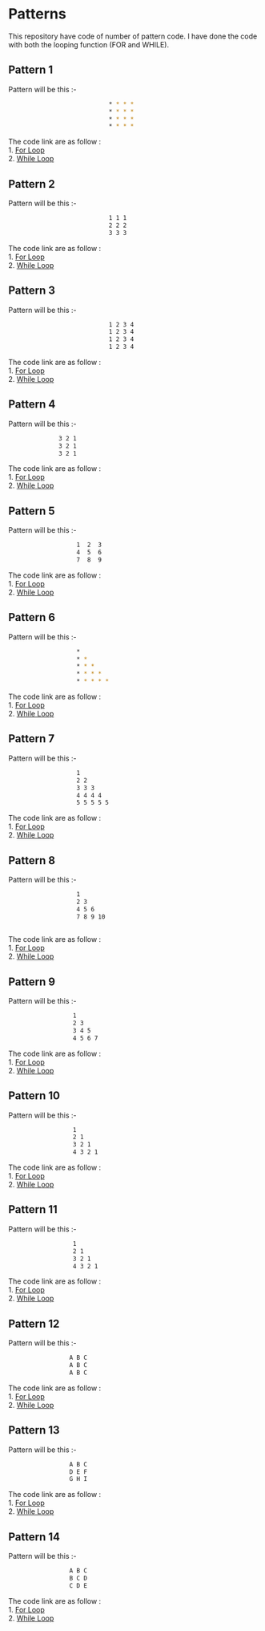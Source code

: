 # Patterns

This repository have code of number of pattern code. I have done the code with both the looping function (FOR and WHILE).

## Pattern 1
Pattern will be this :-   <br>
```bash
                            * * * *
                            * * * *
                            * * * *
                            * * * *
```
The code link are as follow :<br>
    1. [For Loop](https://github.com/INVINCIBLE06/Patterns/blob/main/Pattern/Pattern%201/for%20loop.cpp)<br>
    2. [While Loop](https://github.com/INVINCIBLE06/Patterns/blob/main/Pattern/Pattern%201/while%20loop.cpp)<br>
    
## Pattern 2
Pattern will be this :-   <br>
```bash
                            1 1 1
                            2 2 2
                            3 3 3
```
The code link are as follow :<br>
    1. [For Loop](https://github.com/INVINCIBLE06/Patterns/blob/main/Pattern/Pattern%202/for%20loop.cpp)<br>
    2. [While Loop](https://github.com/INVINCIBLE06/Patterns/blob/main/Pattern/Pattern%202/while%20loop.cpp)<br>
        
## Pattern 3
Pattern will be this :-   <br>
```bash
                            1 2 3 4
                            1 2 3 4
                            1 2 3 4
                            1 2 3 4
```
The code link are as follow :<br>
    1. [For Loop](https://github.com/INVINCIBLE06/Patterns/blob/main/Pattern/Pattern%203/for%20loop.cpp)<br>
    2. [While Loop](https://github.com/INVINCIBLE06/Patterns/blob/main/Pattern/Pattern%203/while%20loop.cpp)<br>
    
## Pattern 4
Pattern will be this :-   <br>
```bash
              3 2 1
              3 2 1
              3 2 1
```
The code link are as follow :<br>
    1. [For Loop](https://github.com/INVINCIBLE06/Patterns/blob/main/Pattern/Pattern%204/for.cpp#L4)<br>
    2. [While Loop](https://github.com/INVINCIBLE06/Patterns/blob/main/Pattern/Pattern%204/while.cpp)<br>
  
## Pattern 5
Pattern will be this :-   <br>
```bash
                   1  2  3
                   4  5  6
                   7  8  9
```
The code link are as follow :<br>
    1. [For Loop](https://github.com/INVINCIBLE06/Patterns/blob/main/Pattern/Pattern%205/for.cpp)<br>
    2. [While Loop](https://github.com/INVINCIBLE06/Patterns/blob/main/Pattern/Pattern%205/while.cpp)<br>
 
## Pattern 6
Pattern will be this :-   <br>
```bash
                   *
                   * *
                   * * *
                   * * * *
                   * * * * *
```
The code link are as follow :<br>
    1. [For Loop](https://github.com/INVINCIBLE06/Patterns/blob/main/Pattern/Pattern%206/for.cpp)<br>
    2. [While Loop](https://github.com/INVINCIBLE06/Patterns/blob/main/Pattern/Pattern%206/while.cpp)<br>
    
## Pattern 7
Pattern will be this :-   <br>
```bash
                   1
                   2 2
                   3 3 3
                   4 4 4 4
                   5 5 5 5 5
```
The code link are as follow :<br>
    1. [For Loop](https://github.com/INVINCIBLE06/Patterns/blob/main/Pattern/Pattern%207/for.cpp)<br>
    2. [While Loop](https://github.com/INVINCIBLE06/Patterns/blob/main/Pattern/Pattern%207/while.cpp)<br>
    
## Pattern 8
Pattern will be this :-   <br>
```bash
                   1
                   2 3
                   4 5 6
                   7 8 9 10
                   
```
The code link are as follow :<br>
    1. [For Loop](https://github.com/INVINCIBLE06/Patterns/blob/main/Pattern/Pattern%208/for.cpp)<br>
    2. [While Loop](https://github.com/INVINCIBLE06/Patterns/blob/main/Pattern/Pattern%208/while.cpp)<br>
    
## Pattern 9
Pattern will be this :-   <br>
```bash
                  1
                  2 3
                  3 4 5
                  4 5 6 7                  
```
The code link are as follow :<br>
    1. [For Loop](https://github.com/INVINCIBLE06/Patterns/blob/main/Pattern/Pattern%209/for.cpp)<br>
    2. [While Loop](https://github.com/INVINCIBLE06/Patterns/blob/main/Pattern/Pattern%209/while.cpp)<br>
   
## Pattern 10
Pattern will be this :-   <br>
```bash
                  1
                  2 1
                  3 2 1
                  4 3 2 1                  
```
The code link are as follow :<br>
    1. [For Loop](https://github.com/INVINCIBLE06/Patterns/blob/main/Pattern/Pattern%2010/for.cpp)<br>
    2. [While Loop](https://github.com/INVINCIBLE06/Patterns/blob/main/Pattern/Pattern%2010/while.cpp)<br>
    
## Pattern 11
Pattern will be this :-   <br>
```bash
                  1
                  2 1
                  3 2 1
                  4 3 2 1                  
```
The code link are as follow :<br>
    1. [For Loop](https://github.com/INVINCIBLE06/Patterns/blob/main/Pattern/Pattern%2011/for.cpp)<br>
    2. [While Loop](https://github.com/INVINCIBLE06/Patterns/blob/main/Pattern/Pattern%2011/while.cpp)<br>
    
## Pattern 12
Pattern will be this :-   <br>
```bash
                 A B C
                 A B C
                 A B C
```
The code link are as follow :<br>
    1. [For Loop](https://github.com/INVINCIBLE06/Patterns/blob/main/Pattern/Pattern%2012/for.cpp)<br>
    2. [While Loop](https://github.com/INVINCIBLE06/Patterns/blob/main/Pattern/Pattern%2012/while.cpp)<br>
    
## Pattern 13
Pattern will be this :-   <br>
```bash
                 A B C
                 D E F
                 G H I
```
The code link are as follow :<br>
    1. [For Loop](https://github.com/INVINCIBLE06/Patterns/blob/main/Pattern/Pattern%2013/for.cpp)<br>
    2. [While Loop](https://github.com/INVINCIBLE06/Patterns/blob/main/Pattern/Pattern%2013/while.cpp)<br>
    
## Pattern 14
Pattern will be this :-   <br>
```bash
                 A B C
                 B C D
                 C D E
```
The code link are as follow :<br>
    1. [For Loop](https://github.com/INVINCIBLE06/Patterns/blob/main/Pattern/Pattern%2014/for.cpp)<br>
    2. [While Loop](https://github.com/INVINCIBLE06/Patterns/blob/main/Pattern/Pattern%2014/while.cpp)<br>
